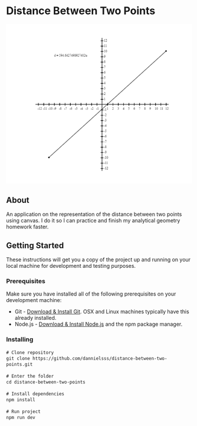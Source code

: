 # Distance Between Two Points

![Cartesian plane](./assets/plane.png)

## About

An application on the representation of the distance between two points using
canvas. I do it so I can practice and finish my analytical geometry homework faster.

## Getting Started

These instructions will get you a copy of the project up and running on your local machine for development and testing purposes.

### Prerequisites

Make sure you have installed all of the following prerequisites on your development machine:

- Git - [Download & Install Git](https://git-scm.com/downloads). OSX and Linux machines typically have this already installed.
- Node.js - [Download & Install Node.js](https://nodejs.org/en/download/) and the npm package manager.

### Installing

```shell
# Clone repository
git clone https://github.com/dannielsss/distance-between-two-points.git

# Enter the folder
cd distance-between-two-points

# Install dependencies
npm install

# Run project
npm run dev
```

<!-- ## Usage <a name = "usage"></a>

Add notes about how to use the system. -->
